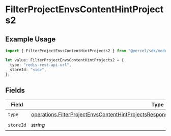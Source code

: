 # FilterProjectEnvsContentHintProjects2

## Example Usage

```typescript
import { FilterProjectEnvsContentHintProjects2 } from "@vercel/sdk/models/operations/filterprojectenvs.js";

let value: FilterProjectEnvsContentHintProjects2 = {
  type: "redis-rest-api-url",
  storeId: "<id>",
};
```

## Fields

| Field                                                                                                                                                                                                            | Type                                                                                                                                                                                                             | Required                                                                                                                                                                                                         | Description                                                                                                                                                                                                      |
| ---------------------------------------------------------------------------------------------------------------------------------------------------------------------------------------------------------------- | ---------------------------------------------------------------------------------------------------------------------------------------------------------------------------------------------------------------- | ---------------------------------------------------------------------------------------------------------------------------------------------------------------------------------------------------------------- | ---------------------------------------------------------------------------------------------------------------------------------------------------------------------------------------------------------------- |
| `type`                                                                                                                                                                                                           | [operations.FilterProjectEnvsContentHintProjectsResponse200ApplicationJSONResponseBody2EnvsType](../../models/operations/filterprojectenvscontenthintprojectsresponse200applicationjsonresponsebody2envstype.md) | :heavy_check_mark:                                                                                                                                                                                               | N/A                                                                                                                                                                                                              |
| `storeId`                                                                                                                                                                                                        | *string*                                                                                                                                                                                                         | :heavy_check_mark:                                                                                                                                                                                               | N/A                                                                                                                                                                                                              |